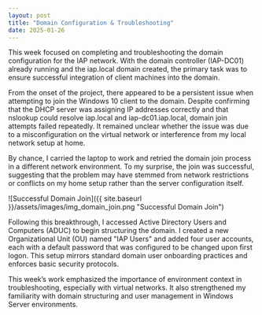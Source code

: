 ```yaml
---
layout: post
title: "Domain Configuration & Troubleshooting"
date: 2025-01-26
---
```


This week focused on completing and troubleshooting the domain configuration for the IAP network. With the domain controller (IAP-DC01) already running and the iap.local domain created, the primary task was to ensure successful integration of client machines into the domain.

From the onset of the project, there appeared to be a persistent issue when attempting to join the Windows 10 client to the domain. Despite confirming that the DHCP server was assigning IP addresses correctly and that nslookup could resolve iap.local and iap-dc01.iap.local, domain join attempts failed repeatedly. It remained unclear whether the issue was due to a misconfiguration on the virtual network or interference from my local network setup at home.

By chance, I carried the laptop to work and retried the domain join process in a different network environment. To my surprise, the join was successful, suggesting that the problem may have stemmed from network restrictions or conflicts on my home setup rather than the server configuration itself.

![Successful Domain Join]({{ site.baseurl }}/assets/images/img_domain_join.png "Successful Domain Join")

Following this breakthrough, I accessed Active Directory Users and Computers (ADUC) to begin structuring the domain. I created a new Organizational Unit (OU) named "IAP Users" and added four user accounts, each with a default password that was configured to be changed upon first logon. This setup mirrors standard domain user onboarding practices and enforces basic security protocols.

This week’s work emphasized the importance of environment context in troubleshooting, especially with virtual networks. It also strengthened my familiarity with domain structuring and user management in Windows Server environments.
